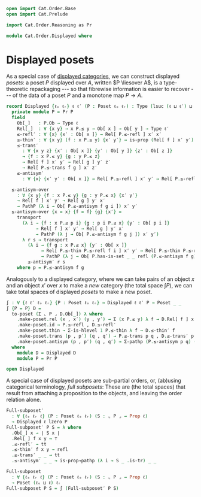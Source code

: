 ```agda
open import Cat.Order.Base
open import Cat.Prelude

import Cat.Order.Reasoning as Pr

module Cat.Order.Displayed where
```

# Displayed posets

As a special case of [displayed categories], we can construct displayed
_posets_: a poset $P$ displayed over $A$, written $P \liesover A$, is a
type-theoretic repackaging --- so that fibrewise information is easier
to recover --- of the data of a poset $P$ and a monotone map $P \to A$.

[displayed categories]: Cat.Displayed.Base.html

```agda
record Displayed {ℓₒ ℓᵣ} ℓ ℓ′ (P : Poset ℓₒ ℓᵣ) : Type (lsuc (ℓ ⊔ ℓ′) ⊔ ℓₒ ⊔ ℓᵣ) where
  private module P = Pr P
  field
    Ob[_]   : P.Ob → Type ℓ
    Rel[_]  : ∀ {x y} → x P.≤ y → Ob[ x ] → Ob[ y ] → Type ℓ′
    ≤-refl′ : ∀ {x} {x′ : Ob[ x ]} → Rel[ P.≤-refl ] x′ x′
    ≤-thin′ : ∀ {x y} (f : x P.≤ y) {x′ y′} → is-prop (Rel[ f ] x′ y′)
    ≤-trans′
      : ∀ {x y z} {x′ : Ob[ x ]} {y′ : Ob[ y ]} {z′ : Ob[ z ]}
      → {f : x P.≤ y} {g : y P.≤ z}
      → Rel[ f ] x′ y′ → Rel[ g ] y′ z′
      → Rel[ P.≤-trans f g ] x′ z′
    ≤-antisym′
      : ∀ {x} {x′ y′ : Ob[ x ]} → Rel[ P.≤-refl ] x′ y′ → Rel[ P.≤-refl ] y′ x′ → x′ ≡ y′

  ≤-antisym-over
    : ∀ {x y} {f : x P.≤ y} {g : y P.≤ x} {x′ y′}
    → Rel[ f ] x′ y′ → Rel[ g ] y′ x′
    → PathP (λ i → Ob[ P.≤-antisym f g i ]) x′ y′
  ≤-antisym-over {x = x} {f = f} {g} {x′} =
    transport
      (λ i → {f : x P.≤ p i} {g : p i P.≤ x} {y′ : Ob[ p i ]}
           → Rel[ f ] x′ y′ → Rel[ g ] y′ x′
           → PathP (λ j → Ob[ P.≤-antisym f g j ]) x′ y′)
      λ r s → transport
        (λ i → {f g : x P.≤ x} {y′ : Ob[ x ]}
             → Rel[ P.≤-thin P.≤-refl f i ] x′ y′ → Rel[ P.≤-thin P.≤-refl g i ] y′ x′
             → PathP (λ j → Ob[ P.has-is-set _ _ refl (P.≤-antisym f g) i j ]) x′ y′)
        ≤-antisym′ r s
    where p = P.≤-antisym f g
```

Analogously to a displayed category, where we can take pairs of an
object $x$ and an object $x'$ over $x$ to make a _new_ category (the
total space $\int P$), we can take total spaces of displayed _posets_ to
make a new poset.

```agda
∫ : ∀ {ℓ ℓ′ ℓₒ ℓᵣ} {P : Poset ℓₒ ℓᵣ} → Displayed ℓ ℓ′ P → Poset _ _
∫ {P = P} D =
  to-poset (Σ ⌞ P ⌟ D.Ob[_]) λ where
    .make-poset.rel (x , x′) (y , y′) → Σ (x P.≤ y) λ f → D.Rel[ f ] x′ y′
    .make-poset.id → P.≤-refl , D.≤-refl′
    .make-poset.thin → Σ-is-hlevel 1 P.≤-thin λ f → D.≤-thin′ f
    .make-poset.trans (p , p′) (q , q′) → P.≤-trans p q , D.≤-trans′ p′ q′
    .make-poset.antisym (p , p′) (q , q′) → Σ-pathp (P.≤-antisym p q) (D.≤-antisym-over p′ q′)
  where
    module D = Displayed D
    module P = Pr P

open Displayed
```

A special case of displayed posets are sub-partial orders, or, (ab)using
categorical terminology, _full subposets_: These are (the total spaces)
that result from attaching a proposition to the objects, and leaving the
order relation alone.

```agda
Full-subposet′
  : ∀ {ℓₒ ℓᵣ ℓ} (P : Poset ℓₒ ℓᵣ) (S : ⌞ P ⌟ → Prop ℓ)
  → Displayed ℓ lzero P
Full-subposet′ P S = λ where
  .Ob[_] x → ∣ S x ∣
  .Rel[_] f x y → ⊤
  .≤-refl′ → tt
  .≤-thin′ f x y → refl
  .≤-trans′ _ _ → tt
  .≤-antisym′ _ _ → is-prop→pathp (λ i → S _ .is-tr) _ _

Full-subposet
  : ∀ {ℓₒ ℓᵣ ℓ} (P : Poset ℓₒ ℓᵣ) (S : ⌞ P ⌟ → Prop ℓ)
  → Poset (ℓₒ ⊔ ℓ) ℓᵣ
Full-subposet P S = ∫ (Full-subposet′ P S)
```

